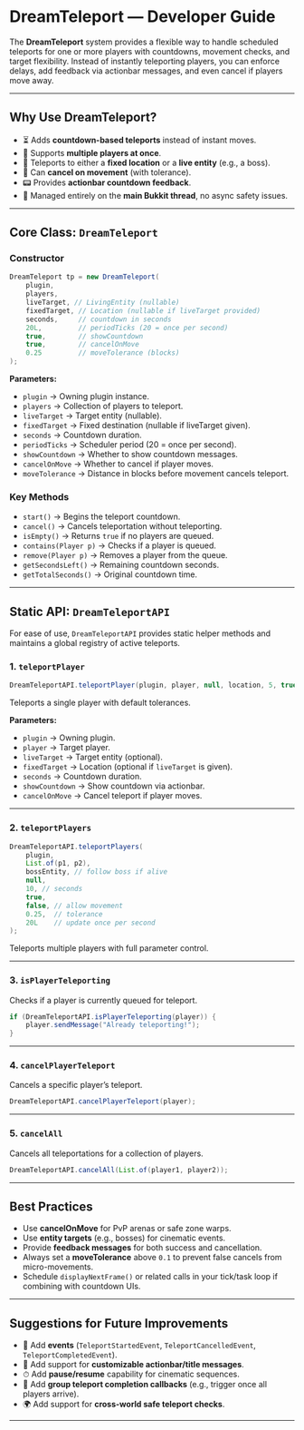 # DreamTeleport — Developer Guide

The **DreamTeleport** system provides a flexible way to handle scheduled teleports for one or more players with countdowns, movement checks, and target flexibility. Instead of instantly teleporting players, you can enforce delays, add feedback via actionbar messages, and even cancel if players move away.

---

## Why Use DreamTeleport?

* ⏳ Adds **countdown-based teleports** instead of instant moves.
* 🧍 Supports **multiple players at once**.
* 🧭 Teleports to either a **fixed location** or a **live entity** (e.g., a boss).
* 🚫 Can **cancel on movement** (with tolerance).
* 📟 Provides **actionbar countdown feedback**.
* 🔄 Managed entirely on the **main Bukkit thread**, no async safety issues.

---

## Core Class: `DreamTeleport`

### Constructor

```java
DreamTeleport tp = new DreamTeleport(
    plugin,
    players,
    liveTarget, // LivingEntity (nullable)
    fixedTarget, // Location (nullable if liveTarget provided)
    seconds,     // countdown in seconds
    20L,         // periodTicks (20 = once per second)
    true,        // showCountdown
    true,        // cancelOnMove
    0.25         // moveTolerance (blocks)
);
```

**Parameters:**

* `plugin` → Owning plugin instance.
* `players` → Collection of players to teleport.
* `liveTarget` → Target entity (nullable).
* `fixedTarget` → Fixed destination (nullable if liveTarget given).
* `seconds` → Countdown duration.
* `periodTicks` → Scheduler period (20 = once per second).
* `showCountdown` → Whether to show countdown messages.
* `cancelOnMove` → Whether to cancel if player moves.
* `moveTolerance` → Distance in blocks before movement cancels teleport.

### Key Methods

* `start()` → Begins the teleport countdown.
* `cancel()` → Cancels teleportation without teleporting.
* `isEmpty()` → Returns `true` if no players are queued.
* `contains(Player p)` → Checks if a player is queued.
* `remove(Player p)` → Removes a player from the queue.
* `getSecondsLeft()` → Remaining countdown seconds.
* `getTotalSeconds()` → Original countdown time.

---

## Static API: `DreamTeleportAPI`

For ease of use, `DreamTeleportAPI` provides static helper methods and maintains a global registry of active teleports.

### 1. `teleportPlayer`

```java
DreamTeleportAPI.teleportPlayer(plugin, player, null, location, 5, true, true);
```

Teleports a single player with default tolerances.

**Parameters:**

* `plugin` → Owning plugin.
* `player` → Target player.
* `liveTarget` → Target entity (optional).
* `fixedTarget` → Location (optional if `liveTarget` is given).
* `seconds` → Countdown duration.
* `showCountdown` → Show countdown via actionbar.
* `cancelOnMove` → Cancel teleport if player moves.

---

### 2. `teleportPlayers`

```java
DreamTeleportAPI.teleportPlayers(
    plugin,
    List.of(p1, p2),
    bossEntity, // follow boss if alive
    null,
    10, // seconds
    true,
    false, // allow movement
    0.25,  // tolerance
    20L    // update once per second
);
```

Teleports multiple players with full parameter control.

---

### 3. `isPlayerTeleporting`

Checks if a player is currently queued for teleport.

```java
if (DreamTeleportAPI.isPlayerTeleporting(player)) {
    player.sendMessage("Already teleporting!");
}
```

---

### 4. `cancelPlayerTeleport`

Cancels a specific player’s teleport.

```java
DreamTeleportAPI.cancelPlayerTeleport(player);
```

---

### 5. `cancelAll`

Cancels all teleportations for a collection of players.

```java
DreamTeleportAPI.cancelAll(List.of(player1, player2));
```

---

## Best Practices

* Use **cancelOnMove** for PvP arenas or safe zone warps.
* Use **entity targets** (e.g., bosses) for cinematic events.
* Provide **feedback messages** for both success and cancellation.
* Always set a **moveTolerance** above `0.1` to prevent false cancels from micro-movements.
* Schedule `displayNextFrame()` or related calls in your tick/task loop if combining with countdown UIs.

---

## Suggestions for Future Improvements

* 📡 Add **events** (`TeleportStartedEvent`, `TeleportCancelledEvent`, `TeleportCompletedEvent`).
* 🎨 Add support for **customizable actionbar/title messages**.
* ⏱ Add **pause/resume** capability for cinematic sequences.
* 👥 Add **group teleport completion callbacks** (e.g., trigger once all players arrive).
* 🌍 Add support for **cross-world safe teleport checks**.

---